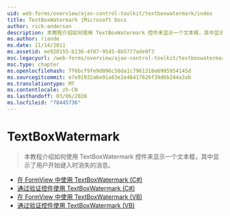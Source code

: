 ```yaml
---
uid: web-forms/overview/ajax-control-toolkit/textboxwatermark/index
title: TextBoxWatermark |Microsoft Docs
author: rick-anderson
description: 本教程介绍如何使用 TextBoxWatermark 控件来显示一个文本框，其中显示了用户开始键入时消失的消息。
ms.author: riande
ms.date: 11/14/2011
ms.assetid: ee920155-b136-4f87-9545-8b5777ade9f3
msc.legacyurl: /web-forms/overview/ajax-control-toolkit/textboxwatermark
msc.type: chapter
ms.openlocfilehash: 7f6bcf9fe9d096c50da1c7961318e6995954145d
ms.sourcegitcommit: e7e91932a6e91a63e2e46417626f39d6b244a3ab
ms.translationtype: MT
ms.contentlocale: zh-CN
ms.lasthandoff: 03/06/2020
ms.locfileid: "78445736"
---
```

# <a name="textboxwatermark"></a>TextBoxWatermark

> 本教程介绍如何使用 TextBoxWatermark 控件来显示一个文本框，其中显示了用户开始键入时消失的消息。

- [在 FormView 中使用 TextBoxWatermark (C#)](using-textboxwatermark-in-a-formview-cs.md)
- [通过验证控件使用 TextBoxWatermark (C#)](using-textboxwatermark-with-validation-controls-cs.md)
- [在 FormView 中使用 TextBoxWatermark (VB)](using-textboxwatermark-in-a-formview-vb.md)
- [通过验证控件使用 TextBoxWatermark (VB)](using-textboxwatermark-with-validation-controls-vb.md)
